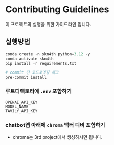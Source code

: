 # Contributing Guidelines

이 프로젝트의 실행을 위한 가이드라인 입니다.

## 실행방법

```python
conda create -n skn4th python=3.12 -y
conda activate skn4th
pip install -r requirements.txt

# commit 전 코드포멧팅 체크
pre-commit install
```

### 루트디렉토리에 `.env` 포함하기

```
OPENAI_API_KEY
MODEL_NAME
TAVILY_API_KEY
```

### chatbot앱 아래에 `chroma` 백터 디비 포함하기
- chroma는 3rd project에서 생성하시면 됩니다.